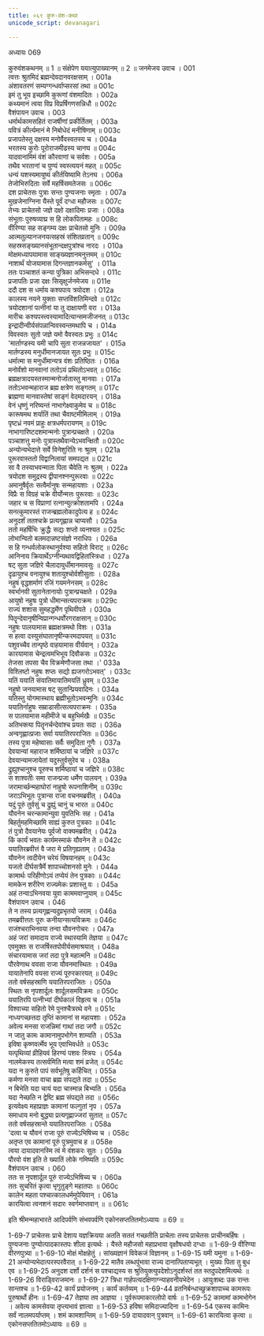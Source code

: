 ```yaml
---
title: ०६९ कुरु-वंश-कथा
unicode_script: devanagari

---
```



अध्यायः 069

कुरुवंशकथनम् ॥ 1 ॥ संक्षेपेण ययात्युपाख्यानम् ॥ 2 ॥
जनमेजय उवाच ।	001  
त्वत्तः श्रुतमिदं ब्रह्मन्देवदानवरक्षसाम् ।	001a  
अंशावतरणं सम्यग्गन्धर्वाप्सरसां तथा ॥	001c  
इमं तु भूय इच्छामि कुरूणां वंशमादितः ।	002a  
कथ्यमानं त्वया विप्र विप्रर्षिगणसन्निधौ ॥	002c  
वैशंपायन उवाच ।	003  
धर्मार्थकामसहितं राजर्षीणां प्रकीर्तितम् ।	003a  
पवित्रं कीर्त्यमानं मे निबोधेदं मनीषिणाम् ॥	003c  
प्रजापतेस्तु दक्षस्य मनोर्वैवस्वतस्य च ।	004a  
भरतस्य कुरोः पूरोराजमीढस्य चानघ ॥	004c  
यादवानामिमं वंशं कौरवाणां च सर्वशः ।	005a  
तथैव भरतानां च पुण्यं स्वस्त्ययनं महत् ॥	005c  
धन्यं यशस्यमायुष्यं कीर्तयिष्यामि तेऽनघ ।	006a  
तेजोभिरुदिताः सर्वे महर्षिसमतेजसः ॥	006c  
दश प्राचेतसः पुत्राः सन्तः पुण्यजनाः स्मृताः ।	007a  
मुखजेनाग्निना यैस्ते पूर्वं दग्धा महौजसः ॥	007c  
तेभ्यः प्राचेतसो जज्ञे दक्षो दक्षादिमाः प्रजाः ।	008a  
संभूताः पुरुषव्याघ्र स हि लोकपितामहः ॥	008c  
वीरिण्या सह सङ्गम्य दक्षः प्राचेतसो मुनिः ।	009a  
आत्मतुल्यानजनयत्सहस्रं संशितव्रतान् ॥	009c  
सहस्रसङ्ख्यानसंभूतान्दक्षपुत्रांश्च नारदः ।	010a  
मोक्षमध्यापयामास साङ्ख्यज्ञानमनुत्तमम् ॥	010c  
नाशार्थं योजयामास दिगन्तज्ञानकर्मसु\' ।	011a  
ततः पञ्चाशतं कन्या पुत्रिका अभिसन्दधे ।	011c  
प्रजापतिः प्रजा दक्षः सिसृक्षुर्जनमेजय ॥	011e  
ददौ दश स धर्माय कश्यपाय त्रयोदश ।	012a  
कालस्य नयने युक्ताः सप्तविंशतिमिन्दवे ॥	012c  
त्रयोदशानां पत्नीनां या तु दाक्षायणी वरा ।	013a  
मारीचः कश्यपस्त्वस्यामादित्यान्समजीजनत् ॥	013c  
इन्द्रादीन्वीर्यसंपन्नान्विवस्वन्तमथापि च ।	014a  
विवस्वतः सुतो जज्ञे यमो वैवस्वतः प्रभुः ॥	014c  
\'मार्ताण्डस्य यमी चापि सुता राजन्नजायत\' ।	015a  
मार्तण्डस्य मनुर्धीमानजायत सुतः प्रभुः ॥	015c  
धर्मात्मा स मनुर्धीमान्यत्र वंशः प्रतिष्ठितः ।	016a  
मनोर्वंशो मानवानां ततोऽयं प्रथितोऽभवत् ॥	016c  
ब्रह्मक्षत्रादयस्तस्मान्मनोर्जातास्तु मानवाः ।	017a  
ततोऽभवन्महाराज ब्रह्म क्षत्रेण सङ्गतम् ॥	017c  
ब्राह्मणा मानवास्तेषां साङ्गं वेदमदारयन् ।	018a  
वेनं धृष्णुं नरिष्यन्तं नाभागेक्ष्वाकुमेव च ॥	018c  
कारूषमथ शर्यातिं तथा चैवाष्टमीमिलाम् ।	019a  
पृष्टध्रं नवमं प्राहुः क्षत्रधर्मपरायणम् ॥	019c  
नाभागारिष्टदशमान्मनोः पुत्रान्प्रचक्षते ।	020a  
पञ्चाशत्तु मनोः पुत्रास्तथैवान्येऽभवन्क्षितौ ॥	020c  
अन्योन्यभेदात्ते सर्वे विनेशुरिति नः श्रुतम् ।	021a  
पुरूरवास्ततो विद्वानिलायां समपद्यत ॥	021c  
सा वै तस्याभवन्माता पिता चैवेति नः श्रुतम् ।	022a  
त्रयोदश समुद्रस्य द्वीपानश्नन्पुरूरवाः ॥	022c  
अमानुषैर्वृतः सत्वैर्मानुषः सन्महायशाः ।	023a  
विप्रैः स विग्रहं चक्रे वीर्योन्मत्तः पुरूरवाः ॥	023c  
जहार च स विप्राणां रत्नान्युत्क्रोशतामपि ।	024a  
सनत्कुमारस्तं राजन्ब्रह्मलोकादुपेत्य ह ॥	024c  
अनुदर्शं ततश्चक्रे प्रत्यगृह्णान्न चाप्यसौ ।	025a  
ततो महर्षिभिः क्रुद्धैः सद्यः शप्तो व्यनश्यत ॥	025c  
लोभान्वितो बलमदान्नष्टसंज्ञो नराधिपः ।	026a  
स हि गन्धर्वलोकस्थानुर्वश्या सहितो विराट् ॥	026c  
आनिनाय क्रियार्थेऽग्नीन्यथावद्विहितांस्त्रिधा ।	027a  
षट् सुता जज्ञिरे चैलादायुर्धीमानमावसुः ॥	027c  
दृढायुश्च वनायुश्च शतायुश्चोर्वशीसुताः ।	028a  
नहुषं वृद्धशर्माणं रजिं गयमनेनसम् ॥	028c  
स्वर्भानवी सुतानेतानायोः पुत्रान्प्रचक्षते ।	029a  
आयुषो नहुषः पुत्रो धीमान्सत्यपराक्रमः ॥	029c  
राज्यं शशास सुमहद्धर्मेण पृथिवीपते ।	030a  
पितॄन्देवानृषीन्विप्रान्गन्धर्वोरगराक्षसान् ॥	030c  
नहुषः पालयामास ब्रह्मक्षत्रमथो विशः ।	031a  
स हत्वा दस्युसंघातानृषीन्करमदापयत् ॥	031c  
पशुवच्चैव तान्पृष्ठे वाहयामास वीर्यवान् ।	032a  
कारयामास चेन्द्रत्वमभिभूय दिवौकसः ॥	032c  
तेजसा तपसा चैव विक्रमेणौजसा तथा ।\'	033a  
विश्लिष्टो नहुषः शप्तः सद्यो ह्यजगरोऽभवत्\' ।	033c  
यतिं ययातिं संयातिमायातिमयतिं ध्रुवम् ॥	033e  
नहुषो जनयामास षट् सुतान्प्रियवादिनः ।	034a  
यतिस्तु योगमास्थाय ब्रह्मीभूतोऽभवन्मुनिः ॥	034c  
ययातिर्नाहुषः सम्राडासीत्सत्यपराक्रमः ।	035a  
स पालयामास महीमीजे च बहुभिर्मखैः ॥	035c  
अतिभक्त्या पितॄनर्चन्देवांश्च प्रयतः सदा ।	036a  
अन्वगृह्णात्प्रजाः सर्वा ययातिरपराजितः ॥	036c  
तस्य पुत्रा महेष्वासाः सर्वैः समुदिता गुणैः ।	037a  
देवयान्यां महाराज शर्मिष्ठायां च जज्ञिरे ॥	037c  
देवयान्यामजायेतां यदुस्तुर्वसुरेव च ।	038a  
द्रुह्युश्चानुश्च पूरुश्च शर्मिष्ठायां च जज्ञिरे ॥	038c  
स शाश्वतीः समा राजन्प्रजा धर्मेण पालयन् ।	039a  
जरामार्च्छन्महाघोरां नाहुषो रूपनाशिनीम् ॥	039c  
जराऽभिभूतः पुत्रान्स राजा वचनमब्रवीत् ।	040a  
यदुं पूरुं तुर्वसुं च द्रुह्युं चानुं च भारत ॥	040c  
यौवनेन चरन्कामान्युवा युवतिभिः सह ।	041a  
बिहर्तुमहमिच्छामि साह्यं कुरुत पुत्रकाः ॥	041c  
तं पुत्रो दैवयानेयः पूर्वजो वाक्यमब्रवीत् ।	042a  
किं कार्यं भवतः कार्यमस्माकं यौवनेन ते ॥	042c  
ययातिरब्रवीत्तं वै जरा मे प्रतिगृह्यताम् ।	043a  
यौवनेन त्वदीयेन चरेयं विषयानहम् ॥	043c  
यजतो दीर्घसत्रैर्मे शापाच्चोशनसो मुनेः ।	044a  
कामार्थः परिहीणोऽयं तप्येयं तेन पुत्रकाः ॥	044c  
मामकेन शरीरेण राज्यमेकः प्रशास्तु वः ।	045a  
अहं तन्वाऽभिनवया युवा काममवाप्नुयाम् ॥	045c  
वैशंपायन उवाच ।	046  
ते न तस्य प्रत्यगृह्णन्यदुप्रभृतयो जराम् ।	046a  
तमब्रवीत्ततः पूरुः कनीयान्सत्यविक्रमः ॥	046c  
राजंश्चराभिनवया तन्वा यौवनगोचरः ।	047a  
अहं जरां समादाय राज्ये स्थास्यामि तेज्ञया ॥	047c  
एवमुक्तः स राजर्षिस्तपोवीर्यसमाश्रयात् ।	048a  
संचारयामास जरां तदा पुत्रे महात्मनि ॥	048c  
पौरवेणाथ वयसा राजा यौवनमास्थितः ।	049a  
यायातेनापि वयसा राज्यं पूरुरकारयत् ॥	049c  
ततो वर्षसहस्राणि ययातिरपराजितः ।	050a  
स्थितः स नृपशार्दूलः शार्दूलसमविक्रमः ॥	050c  
ययातिरपि पत्नीभ्यां दीर्घकालं विहृत्य च ।	051a  
विश्वाच्या सहितो रेमे पुनश्चैत्ररथे वने ॥	051c  
नाध्यगच्छत्तदा तृप्तिं कामानां स महायशाः ।	052a  
अवेत्य मनसा राजन्निमां गाथां तदा जगौ ॥	052c  
न जातु कामः कामानामुपभोगेन शाम्यति ।	053a  
इविषा कृष्णवर्त्मेव भूय एवाभिवर्धते ॥	053c  
यत्पृथिव्यां व्रीहियवं हिरण्यं पशवः स्त्रियः ।	054a  
नालमेकस्य तत्सर्वमिति मत्वा शमं व्रजेत् ॥	054c  
यदा न कुरुते पापं सर्वभूतेषु कर्हिचित् ।	055a  
कर्मणा मनसा वाचा ब्रह्म संपद्यते तदा ॥	055c  
न बिभेति यदा चायं यदा चास्मान्न बिभ्यति ।	056a  
यदा नेच्छति न द्वेष्टि ब्रह्म संपद्यते तदा ॥	056c  
इत्यवेक्ष्य महाप्राज्ञः कामानां फल्गुतां नृप ।	057a  
समाधाय मनो बुद्ध्या प्रत्यगृह्णाज्जरां सुतात् ॥	057c  
ततो वर्षसहस्रान्ते ययातिरपराजितः ।	058a  
\'दत्वा च यौवनं राजा पूरुं राज्येऽभिषिच्य च ।	058c  
अतृप्त एव कामानां पूरुं पुत्रमुवाच ह ॥	058e  
त्वया दायादवानस्मि त्वं मे वंशकरः सुतः ।	059a  
पौरवो वंश इति ते ख्यातिं लोके गमिष्यति ॥	059c  
वैशंपायन उवाच ।	060  
ततः स नृपशार्दूल पूरुं राज्येऽभिषिच्य च ।	060a  
ततः सुचरितं कृत्वा भृगुतुङ्गे महातपाः ॥	060c  
कालेन महता पश्चात्कालधर्ममुपेयिवान् ।	061a  
कारयित्वा त्वनशनं सदारः स्वर्गमाप्तवान् ॥ ॥	061c  

इति श्रीमन्महाभारते आदिपर्वणि संभवपर्वणि एकोनसप्ततितमोऽध्यायः ॥ 69 ॥

1-69-7 प्राचेतसः प्राचे देशाय यज्ञक्रियया अतति सततं गच्छतीति प्राचेताः तस्य प्राचेतसः प्राचीनबर्हिषः । पुण्यजनाः पुण्योत्पादकास्तपः शीला इत्यर्थः । यैस्ते महौजसो महाप्रभावा वृक्षौषधयो दग्धाः ॥ 1-69-9 वीरिण्या वीरणपुत्र्या ॥ 1-69-10 मोक्षं मोक्षहेतुं । सांख्यज्ञानं विवेकजं विज्ञानम् ॥ 1-69-15 यमी यमुना ॥ 1-69-21 अन्योन्यभेदात्परस्परवैरात् ॥ 1-69-22 मातैव लब्धपुंभावा राज्य दानात्पिताप्यभूत् । मुख्यः पिता तु बुध एव ॥ 1-69-25 अनुदश दर्शो दर्शनं स पश्चाद्यस्य स श्रुतियुक्त्युपदेशोऽनुदर्शस्तं तत स्तदुपदेशमित्यर्थः ॥ 1-69-26 विराड्विराजमानः ॥ 1-69-27 त्रिधा गार्हपत्यदक्षिणाग्न्याहवनीयभेदेन । आयुःशब्दः उक रान्तः सान्तश्च ॥ 1-69-42 कार्यं प्रयोजनम् । कार्यं कर्तव्यम् ॥ 1-69-44 व्रतनिर्बन्धाच्छुक्रशापाच्च कामरूपः पुरुषार्थो हीनः ॥ 1-69-47 तेज्ञया तव आज्ञया । पूर्वरूपमाकारलोपो वार्षः ॥ 1-69-52 कामामां कामभोगेन । अवेत्य कामसेवया तृप्त्यभावं ज्ञात्वा ॥ 1-69-53 हविषा समिदाज्यादिना ॥ 1-69-54 एकस्य कामिनः सर्वं नालमपर्याप्तम् । शमं कामशान्तिम् ॥ 1-69-59 दायादवान् पुत्रवान् ॥ 1-69-61 कारयित्वा कृत्वा ॥ एकोनसप्ततितमोऽध्यायः ॥ 69 ॥